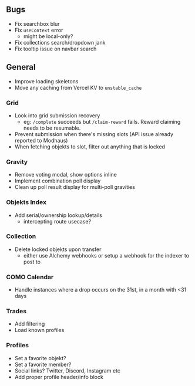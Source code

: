 ## Bugs

- Fix searchbox blur
- Fix `useContext` error
  - might be local-only?
- Fix collections search/dropdown jank
- Fix tooltip issue on navbar search

## General

- Improve loading skeletons
- Move any caching from Vercel KV to `unstable_cache`

### Grid

- Look into grid submission recovery
  - eg: `/complete` succeeds but `/claim-reward` fails. Reward claiming needs to be resumable.
- Prevent submission when there's missing slots (API issue already reported to Modhaus)
- When fetching objekts to slot, filter out anything that is locked

### Gravity

- Remove voting modal, show options inline
- Implement combination poll display
- Clean up poll result display for multi-poll gravities

### Objekts Index

- Add serial/ownership lookup/details
  - intercepting route usecase?

### Collection

- Delete locked objekts upon transfer
  - either use Alchemy webhooks or setup a webhook for the indexer to post to

### COMO Calendar

- Handle instances where a drop occurs on the 31st, in a month with <31 days

### Trades

- Add filtering
- Load known profiles

### Profiles

- Set a favorite objekt?
- Set a favorite member?
- Social links? Twitter, Discord, Instagram etc
- Add proper profile header/info block
